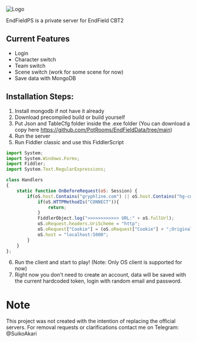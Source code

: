 
![Logo](https://socialify.git.ci/SuikoAkari/EndFieldPS/image?custom_description=Private+server+for+EndField&amp;description=1&amp;font=Jost&amp;forks=1&amp;issues=1&amp;language=1&amp;logo=https%3A%2F%2Farknights.wiki.gg%2Fimages%2F3%2F31%2FArknights_Endfield_logo.png&amp;name=1&amp;pattern=Circuit+Board&amp;pulls=1&amp;stargazers=1&amp;theme=Dark)

EndFieldPS is a private server for EndField CBT2

  
  
## Current Features

*   Login
*   Character switch
*   Team switch
*   Scene switch (work for some scene for now)
*   Save data with MongoDB

## Installation Steps:
1. Install mongodb if not have it already
2. Download precompiled build or build yourself
3. Put Json and TableCfg folder inside the .exe folder (You can download a copy here https://github.com/PotRooms/EndFieldData/tree/main)
4. Run the server
5. Run Fiddler classic and use this FiddlerScript
```javascript
import System;
import System.Windows.Forms;
import Fiddler;
import System.Text.RegularExpressions;

class Handlers
{
    static function OnBeforeRequest(oS: Session) {
        if(oS.host.Contains("gryphline.com") || oS.host.Contains("hg-cdn.com")) {
            if(oS.HTTPMethodIs("CONNECT")){
                return;
            }
            FiddlerObject.log(">>>>>>>>>>>> URL:" + oS.fullUrl);
            oS.oRequest.headers.UriScheme = "http";
            oS.oRequest["Cookie"] = (oS.oRequest["Cookie"] + ";OriginalHost=" + oS.host + ";OriginalUrl=" + oS.fullUrl);
            oS.host = "localhost:5000";
        }
    }
};
```
6. Run the client and start to play! (Note: Only OS client is supported for now)
7. Right now you don't need to create an account, data will be saved with the current hardcoded token, login with random email and password.
# Note
This project was not created with the intention of replacing the official servers. For removal requests or clarifications contact me on Telegram: @SuikoAkari